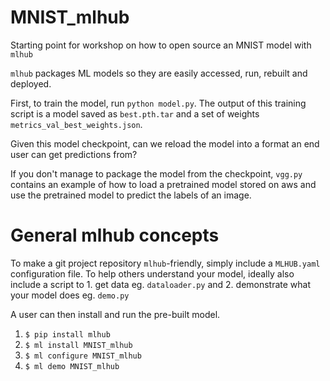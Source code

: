 # MNIST_mlhub
Starting point for workshop on how to open source an MNIST model with `mlhub`

`mlhub` packages ML models so they are easily accessed, run, rebuilt and deployed. 

First, to train the model, run `python model.py`. The output of this training script is a model saved as `best.pth.tar` and a set of weights `metrics_val_best_weights.json`. 

Given this model checkpoint, can we reload the model into a format an end user can get predictions from? 

If you don't manage to package the model from the checkpoint, `vgg.py` contains an example of how to load a pretrained model stored on aws and use the pretrained model to predict the labels of an image. 


# General mlhub concepts 

To make a git project repository `mlhub`-friendly, simply include a `MLHUB.yaml` configuration file. To help others understand your model, ideally also include a script to 1. get data eg. `dataloader.py` and 2. demonstrate what your model does eg. `demo.py`

A user can then install and run the pre-built model. 

1. `$ pip install mlhub`    
2. `$ ml install MNIST_mlhub`     
3. `$ ml configure MNIST_mlhub`      
4. `$ ml demo MNIST_mlhub`
